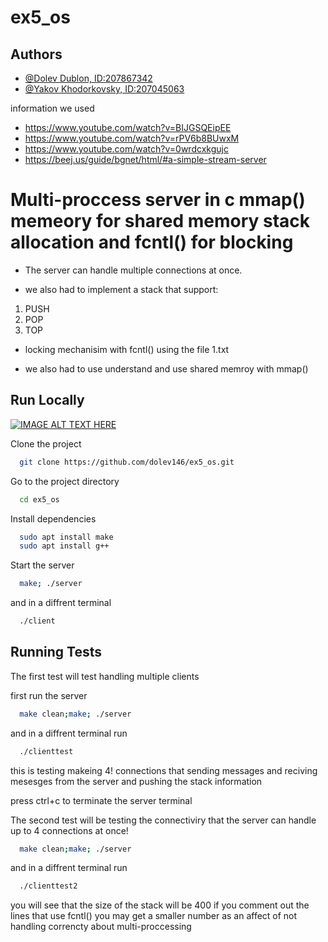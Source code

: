 # ex5_os


## Authors

- [@Dolev Dublon, ID:207867342](https://www.github.com/dolev146)
- [@Yakov Khodorkovsky, ID:207045063 ](https://www.github.com/yakov103)

information we used

- https://www.youtube.com/watch?v=BIJGSQEipEE
- https://www.youtube.com/watch?v=rPV6b8BUwxM
- https://www.youtube.com/watch?v=0wrdcxkgujc
- https://beej.us/guide/bgnet/html/#a-simple-stream-server

 
# Multi-proccess server in c mmap() memeory for shared memory stack allocation and fcntl() for blocking

* The server can handle multiple connections at once.

* we also had to implement a stack that support: 
1) PUSH <txt>
2) POP
3) TOP

* locking mechanisim with fcntl()
 using the file 1.txt

* we also had to use understand and use shared memroy with mmap() 


## Run Locally
 
 
 [![IMAGE ALT TEXT HERE](https://user-images.githubusercontent.com/62290677/165639055-53c71b69-c166-48e2-a649-60723bed035e.png)](https://www.youtube.com/watch?v=LBb2xoNGdDU)

Clone the project

```bash
  git clone https://github.com/dolev146/ex5_os.git
```

Go to the project directory

```bash
  cd ex5_os
```

Install dependencies

```bash
  sudo apt install make
  sudo apt install g++ 
```

Start the server

```bash
  make; ./server
```

and in a diffrent terminal

```bash
  ./client
```



## Running Tests

The first test will test handling multiple clients

first  run the server

```bash
  make clean;make; ./server
```

and in a diffrent terminal run

```bash
  ./clienttest
```

this is testing makeing 4! connections that sending messages and reciving mesesges from the server and pushing the stack information


press ctrl+c to terminate the server terminal


The second test will be testing the connectiviry that the server can handle up to 4 connections at once!


```bash
  make clean;make; ./server
```

and in a diffrent terminal run

```bash
  ./clienttest2
```

you will see that the size of the stack will be 400 
if you comment out the lines that use fcntl() you may get a smaller number as an affect of not handling correncty about multi-proccessing




  
